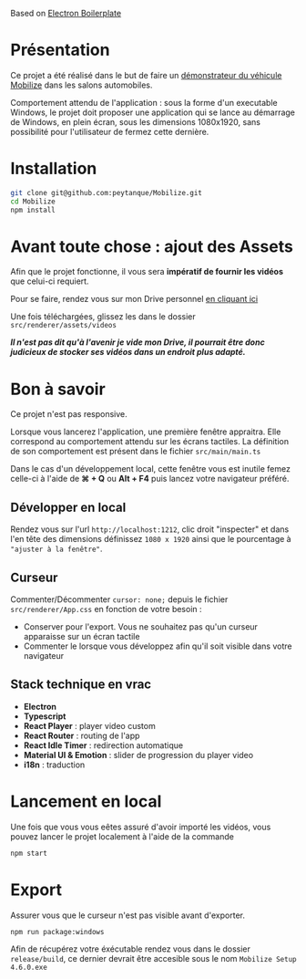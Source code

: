 Based on [Electron Boilerplate](https://electron-react-boilerplate.js.org/docs/installation)

# Présentation

Ce projet a été réalisé dans le but de faire un [démonstrateur du véhicule Mobilize](https://drive.google.com/file/d/1M3qePveVEeYzz_DMiIxxZkllEe9W8Yuc/view?usp=sharing) dans les salons automobiles.

Comportement attendu de l'application : sous la forme d'un executable Windows, le projet doit proposer une application qui se lance au démarrage de Windows, en plein écran, sous les dimensions 1080x1920, sans possibilité pour l'utilisateur de fermez cette dernière.

# Installation

```bash
git clone git@github.com:peytanque/Mobilize.git
cd Mobilize
npm install
```

# Avant toute chose : ajout des Assets
Afin que le projet fonctionne, il vous sera **impératif de fournir les vidéos** que celui-ci requiert.

Pour se faire, rendez vous sur mon Drive personnel [en cliquant ici](https://drive.google.com/drive/folders/1mB1k1Tc1OJdbr0XTXw6fmVL7Li4USc1Q?usp=sharing)

Une fois téléchargées, glissez les dans le dossier `src/renderer/assets/videos`


***Il n'est pas dit qu'à l'avenir je vide mon Drive, il pourrait être donc judicieux de stocker ses vidéos dans un endroit plus adapté.***

# Bon à savoir
Ce projet n'est pas responsive.

Lorsque vous lancerez l'application, une première fenêtre appraitra. Elle correspond au comportement attendu sur les écrans tactiles. La définition de son comportement est présent dans le fichier `src/main/main.ts`

Dans le cas d'un développement local, cette fenêtre vous est inutile femez celle-ci à l'aide de **⌘ + Q** ou **Alt + F4** puis lancez votre navigateur préféré.

## Développer en local

Rendez vous sur l'url `http://localhost:1212`, clic droit "inspecter" et dans l'en tête des dimensions définissez `1080 x 1920` ainsi que le pourcentage à `"ajuster à la fenêtre"`.

## Curseur

Commenter/Décommenter `cursor: none;` depuis le fichier `src/renderer/App.css` en fonction de votre besoin :

- Conserver pour l'export. Vous ne souhaitez pas qu'un curseur apparaisse sur un écran tactile
- Commenter le lorsque vous développez afin qu'il soit visible dans votre navigateur

## Stack technique en vrac
- **Electron**
- **Typescript**
- **React Player** : player video custom
- **React Router** : routing de l'app
- **React Idle Timer** : redirection automatique
- **Material UI & Emotion** : slider de progression du player video
- **i18n** : traduction

# Lancement en local

Une fois que vous vous eêtes assuré d'avoir importé les vidéos, vous pouvez lancer le projet localement à l'aide de la commande

```bash
npm start
```

# Export

Assurer vous que le curseur n'est pas visible avant d'exporter.

```bash
npm run package:windows
```

Afin de récupérez votre éxécutable rendez vous dans le dossier `release/build`, ce dernier devrait être accesible sous le nom `Mobilize Setup 4.6.0.exe`
